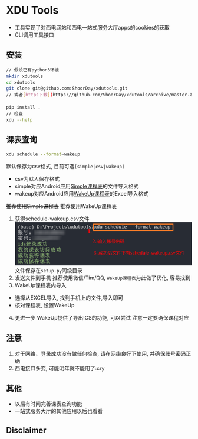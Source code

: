 # XDU Tools

- 工具实现了对西电网站和西电一站式服务大厅apps的cookies的获取
- CLI调用工具接口

## 安装

```bash
// 假设已有python3环境
mkdir xdutools
cd xdutools
git clone git@github.com:ShoorDay/xdutools.git
// 或者[https下载](https://github.com/ShoorDay/xdutools/archive/master.zip)

pip install .
// 检查
xdu --help
```

## 课表查询

```bash
xdu schedule --format=wakeup
```
默认保存为csv格式, 目前可选`[simple|csv|wakeup]`
- csv为默人保存格式
- simple对应Android应用[Simple课程表](https://www.coolapk.com/apk/com.strivexj.timetable)的文件导入格式
- wakeup对应Android应用[WakeUp课程表](https://www.coolapk.com/apk/com.suda.yzune.wakeupschedule)的Excel导入格式

~~推荐使用Simple课程表~~
推荐使用WakeUp课程表
1. 获得schedule-wakeup.csv文件
![获得schedule-wakeup.csv文件](./assets/schedule.png)
文件保存在`setup.py`同级目录
1. 发送文件到手机
推荐使用微信/Tim/QQ, `WakeUp课程表`为此做了优化, 容易找到
3. WakeUp课程表内导入
- 选择从EXCEL导入, 找到手机上的文件,导入即可
- 核对课程表, 设置WakeUp
4. 更进一步
WakeUp提供了导出ICS的功能, 可以尝试
注意一定要确保课程对应

## 注意

1. 对于网络、登录成功没有做任何检查, 请在网络良好下使用, 并确保账号密码正确
2. 西电接口多变, 可能明年就不能用了:cry

## 其他

- 以后有时间完善课表查询功能
- 一站式服务大厅的其他应用以后也看看

## Disclaimer
